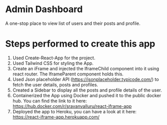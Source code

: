 # Admin Dashboard

A one-stop place to view list of users and their posts and profile.

# Steps performed to create this app

1. Used Create-React-App for the project.
2. Used Tailwind CSS for styling the App.
3. Create an iFrame and injected the IframeChild component into it using react router. The IframeParent component holds this.
4. Used Json placeholder API (https://jsonplaceholder.typicode.com/) to fetch the user details, posts and profiles.
5. Created a Sidebar to display all the posts and profile details of the user.
6. Containerized the App using Docker and pushed it to the public docker hub. You can find the link to it here: https://hub.docker.com/r/sravanvalluru/react-iframe-app
7. Deployed the app to Heroku, you can have a look at it here: https://react-iframe-app.herokuapp.com/
